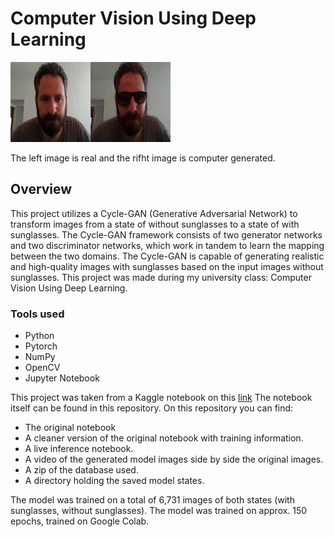 # Computer Vision Using Deep Learning

![alt text](output_gif.gif "Logo Title Text 1")

The left image is real and the rifht image is computer generated.

## Overview

This project utilizes a Cycle-GAN (Generative Adversarial Network) to transform images from a state of without sunglasses to a state of with sunglasses.
The Cycle-GAN framework consists of two generator networks and two discriminator networks, which work in tandem to learn the mapping between the two domains.
The Cycle-GAN is capable of generating realistic and high-quality images with sunglasses based on the input images without sunglasses.
This project was made during my university class: Computer Vision Using Deep Learning.

### Tools used

- Python 
- Pytorch
- NumPy
- OpenCV
- Jupyter Notebook

This project was taken from a Kaggle notebook on this [link](https://www.kaggle.com/code/songseungwon/cyclegan-tutorial-from-scratch-monet-to-photo)
The notebook itself can be found in this repository.
On this repository you can find:
- The original notebook
- A cleaner version of the original notebook with training information.
- A live inference notebook.
- A video of the generated model images side by side the original images.
- A zip of the database used.
- A directory holding the saved model states.

The model was trained on a total of 6,731 images of both states (with sunglasses, without sunglasses).
The model was trained on approx. 150 epochs, trained on Google Colab.
